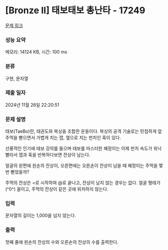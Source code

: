 # [Bronze II] 태보태보 총난타 - 17249 

[문제 링크](https://www.acmicpc.net/problem/17249) 

### 성능 요약

메모리: 14124 KB, 시간: 100 ms

### 분류

구현, 문자열

### 제출 일자

2024년 11월 26일 22:20:51

### 문제 설명

<p>태보(TaeBo)란, 태권도와 복싱을 조합한 운동이다. 복싱의 공격 기술로는 민첩하게 앞주먹을 뻗으면서 가볍게 치는 잽, 옆으로 치는 펀치인 훅이 있다.</p>

<p>선풍적인 인기에 태보 강의를 들으며 태보를 마스터한 혜정이는 이제 펀치 속도가 워낙 빨라서 잽과 훅을 반복하다보면 잔상이 남는다.</p>

<p>얼굴의 왼편에 왼손의 잔상이, 오른편에는 오른손이 잔상이 남을 때 혜정이는 주먹을 몇 번 뻗었을까?</p>

<p>주먹의 잔상은 =로 시작하여 @로 끝나고, 잔상이 남지 않는 경우는 없다. 얼굴 형태가 (^0^) 꼴이고, 주먹의 잔상이 같은 곳에 위치하지 않는다.</p>

### 입력 

 <p>문자열의 길이는 1,000을 넘지 않는다.</p>

### 출력 

 <p>첫째 줄에 왼손의 잔상의 수와 오른손의 잔상의 수를 출력한다.</p>

